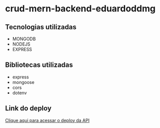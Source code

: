 # crud-mern-backend-eduardoddmg
## Tecnologias utilizadas
* MONGODB
* NODEJS
* EXPRESS
## Bibliotecas utilizadas
* express
* mongoose
* cors
* dotenv
## Link do deploy
<a href="https://crud-mern-backend-eduardoddmg.herokuapp.com/" target="_blank">Clique aqui para acessar o deploy da API</a>
